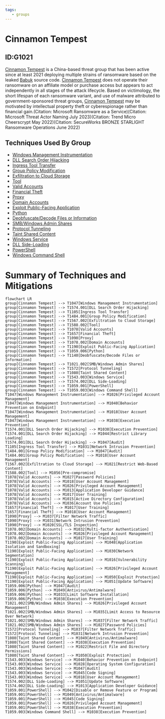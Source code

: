 ```yaml
---
tags:
   - groups
---
```

# Cinnamon Tempest
## ID:G1021
[Cinnamon Tempest](groups/G1021) is a China-based threat group that has been active since at least 2021 deploying multiple strains of ransomware based on the leaked [Babuk](software/S0638) source code. [Cinnamon Tempest](groups/G1021) does not operate their ransomware on an affiliate model or purchase access but appears to act independently in all stages of the attack lifecycle. Based on victimology, the short lifespan of each ransomware variant, and use of malware attributed to government-sponsored threat groups, [Cinnamon Tempest](groups/G1021) may be motivated by intellectual property theft or cyberespionage rather than financial gain.(Citation: Microsoft Ransomware as a Service)(Citation: Microsoft Threat Actor Naming July 2023)(Citation: Trend Micro Cheerscrypt May 2022)(Citation: SecureWorks BRONZE STARLIGHT Ransomware Operations June 2022)
## Techniques Used By Group
* [Windows Management Instrumentation](techniques/T1047)
* [DLL Search Order Hijacking](techniques/T1574/001)
* [Ingress Tool Transfer](techniques/T1105)
* [Group Policy Modification](techniques/T1484/001)
* [Exfiltration to Cloud Storage](techniques/T1567/002)
* [Tool](techniques/T1588/002)
* [Valid Accounts](techniques/T1078)
* [Financial Theft](techniques/T1657)
* [Proxy](techniques/T1090)
* [Domain Accounts](techniques/T1078/002)
* [Exploit Public-Facing Application](techniques/T1190)
* [Python](techniques/T1059/006)
* [Deobfuscate/Decode Files or Information](techniques/T1140)
* [SMB/Windows Admin Shares](techniques/T1021/002)
* [Protocol Tunneling](techniques/T1572)
* [Taint Shared Content](techniques/T1080)
* [Windows Service](techniques/T1543/003)
* [DLL Side-Loading](techniques/T1574/002)
* [PowerShell](techniques/T1059/001)
* [Windows Command Shell](techniques/T1059/003)

# Summary of Techniques and Mitigations
```mermaid
flowchart LR
group[Cinnamon Tempest] --> T1047[Windows Management Instrumentation]
group[Cinnamon Tempest] --> T1574.001[DLL Search Order Hijacking]
group[Cinnamon Tempest] --> T1105[Ingress Tool Transfer]
group[Cinnamon Tempest] --> T1484.001[Group Policy Modification]
group[Cinnamon Tempest] --> T1567.002[Exfiltration to Cloud Storage]
group[Cinnamon Tempest] --> T1588.002[Tool]
group[Cinnamon Tempest] --> T1078[Valid Accounts]
group[Cinnamon Tempest] --> T1657[Financial Theft]
group[Cinnamon Tempest] --> T1090[Proxy]
group[Cinnamon Tempest] --> T1078.002[Domain Accounts]
group[Cinnamon Tempest] --> T1190[Exploit Public-Facing Application]
group[Cinnamon Tempest] --> T1059.006[Python]
group[Cinnamon Tempest] --> T1140[Deobfuscate/Decode Files or Information]
group[Cinnamon Tempest] --> T1021.002[SMB/Windows Admin Shares]
group[Cinnamon Tempest] --> T1572[Protocol Tunneling]
group[Cinnamon Tempest] --> T1080[Taint Shared Content]
group[Cinnamon Tempest] --> T1543.003[Windows Service]
group[Cinnamon Tempest] --> T1574.002[DLL Side-Loading]
group[Cinnamon Tempest] --> T1059.001[PowerShell]
group[Cinnamon Tempest] --> T1059.003[Windows Command Shell]
T1047[Windows Management Instrumentation] --> M1026[Privileged Account Management]
T1047[Windows Management Instrumentation] --> M1040[Behavior Prevention on Endpoint]
T1047[Windows Management Instrumentation] --> M1018[User Account Management]
T1047[Windows Management Instrumentation] --> M1038[Execution Prevention]
T1574.001[DLL Search Order Hijacking] --> M1038[Execution Prevention]
T1574.001[DLL Search Order Hijacking] --> M1044[Restrict Library Loading]
T1574.001[DLL Search Order Hijacking] --> M1047[Audit]
T1105[Ingress Tool Transfer] --> M1031[Network Intrusion Prevention]
T1484.001[Group Policy Modification] --> M1047[Audit]
T1484.001[Group Policy Modification] --> M1018[User Account Management]
T1567.002[Exfiltration to Cloud Storage] --> M1021[Restrict Web-Based Content]
T1588.002[Tool] --> M1056[Pre-compromise]
T1078[Valid Accounts] --> M1027[Password Policies]
T1078[Valid Accounts] --> M1018[User Account Management]
T1078[Valid Accounts] --> M1026[Privileged Account Management]
T1078[Valid Accounts] --> M1013[Application Developer Guidance]
T1078[Valid Accounts] --> M1017[User Training]
T1078[Valid Accounts] --> M1015[Active Directory Configuration]
T1078[Valid Accounts] --> M1036[Account Use Policies]
T1657[Financial Theft] --> M1017[User Training]
T1657[Financial Theft] --> M1018[User Account Management]
T1090[Proxy] --> M1037[Filter Network Traffic]
T1090[Proxy] --> M1031[Network Intrusion Prevention]
T1090[Proxy] --> M1020[SSL/TLS Inspection]
T1078.002[Domain Accounts] --> M1032[Multi-factor Authentication]
T1078.002[Domain Accounts] --> M1026[Privileged Account Management]
T1078.002[Domain Accounts] --> M1017[User Training]
T1190[Exploit Public-Facing Application] --> M1048[Application Isolation and Sandboxing]
T1190[Exploit Public-Facing Application] --> M1030[Network Segmentation]
T1190[Exploit Public-Facing Application] --> M1016[Vulnerability Scanning]
T1190[Exploit Public-Facing Application] --> M1026[Privileged Account Management]
T1190[Exploit Public-Facing Application] --> M1050[Exploit Protection]
T1190[Exploit Public-Facing Application] --> M1051[Update Software]
T1059.006[Python] --> M1047[Audit]
T1059.006[Python] --> M1049[Antivirus/Antimalware]
T1059.006[Python] --> M1033[Limit Software Installation]
T1059.006[Python] --> M1038[Execution Prevention]
T1021.002[SMB/Windows Admin Shares] --> M1026[Privileged Account Management]
T1021.002[SMB/Windows Admin Shares] --> M1035[Limit Access to Resource Over Network]
T1021.002[SMB/Windows Admin Shares] --> M1037[Filter Network Traffic]
T1021.002[SMB/Windows Admin Shares] --> M1027[Password Policies]
T1572[Protocol Tunneling] --> M1037[Filter Network Traffic]
T1572[Protocol Tunneling] --> M1031[Network Intrusion Prevention]
T1080[Taint Shared Content] --> M1049[Antivirus/Antimalware]
T1080[Taint Shared Content] --> M1038[Execution Prevention]
T1080[Taint Shared Content] --> M1022[Restrict File and Directory Permissions]
T1080[Taint Shared Content] --> M1050[Exploit Protection]
T1543.003[Windows Service] --> M1040[Behavior Prevention on Endpoint]
T1543.003[Windows Service] --> M1028[Operating System Configuration]
T1543.003[Windows Service] --> M1047[Audit]
T1543.003[Windows Service] --> M1045[Code Signing]
T1543.003[Windows Service] --> M1018[User Account Management]
T1574.002[DLL Side-Loading] --> M1051[Update Software]
T1574.002[DLL Side-Loading] --> M1013[Application Developer Guidance]
T1059.001[PowerShell] --> M1042[Disable or Remove Feature or Program]
T1059.001[PowerShell] --> M1049[Antivirus/Antimalware]
T1059.001[PowerShell] --> M1045[Code Signing]
T1059.001[PowerShell] --> M1026[Privileged Account Management]
T1059.001[PowerShell] --> M1038[Execution Prevention]
T1059.003[Windows Command Shell] --> M1038[Execution Prevention]
```
